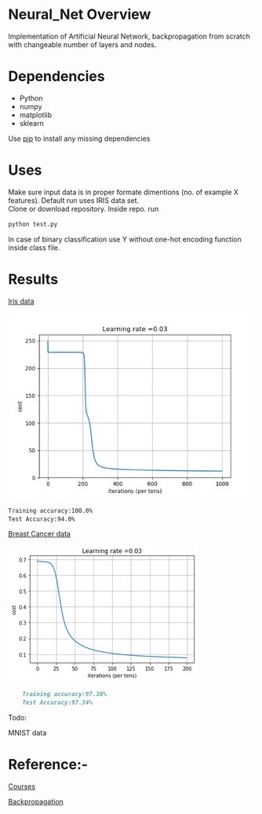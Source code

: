 # Neural_Net Overview
Implementation of Artificial Neural Network, backpropagation from scratch with changeable number of layers and nodes. 

# Dependencies
* Python
* numpy
* matplotlib
* sklearn

Use [pip](https://pypi.org/project/pip/) to install any missing dependencies

# Uses
Make sure input data is in proper formate dimentions (no. of example X features). Default run uses IRIS data set.  
Clone or download repository. Inside repo. run
```markdown
python test.py
```
In case of binary classification use Y without one-hot encoding function inside class file.

# Results
[Iris data](https://archive.ics.uci.edu/ml/datasets/Iris)

![](https://github.com/mymultiverse/Neural_Net/blob/master/sig.png)
```markdown
Training accuracy:100.0%
Test Accuracy:94.0%
```
[Breast Cancer data](https://archive.ics.uci.edu/ml/datasets/Breast+Cancer+Wisconsin+%28Diagnostic%29)

![](https://github.com/mymultiverse/Neural_Net/blob/master/tloss.png)
```markdown
    Training accuracy:97.36%
    Test Accuracy:97.34%
```

Todo:

MNIST data

# Reference:-
[Courses](https://www.deeplearning.ai/)

[Backpropagation](http://cs231n.github.io/optimization-2/)
